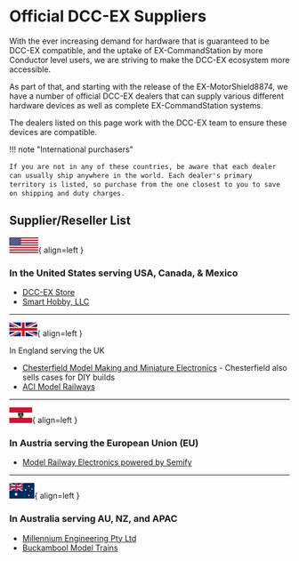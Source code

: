 # Official DCC-EX Suppliers

With the ever increasing demand for hardware that is guaranteed to be DCC-EX compatible, and the uptake of EX-CommandStation by more Conductor level users, we are striving to make the DCC-EX ecosystem more accessible.

As part of that, and starting with the release of the EX-MotorShield8874, we have a number of official DCC-EX dealers that can supply various different hardware devices as well as complete EX-CommandStation systems.

The dealers listed on this page work with the DCC-EX team to ensure these devices are compatible.

!!! note "International purchasers"

    If you are not in any of these countries, be aware that each dealer can usually ship anywhere in the world. Each dealer's primary territory is listed, so purchase from the one closest to you to save on shipping and duty charges.

## Supplier/Reseller List

![USA Flag](/_static/images/icons/flag_us_small.png){ align=left }

### In the United States serving USA, Canada, & Mexico

- [DCC-EX Store](https://store.dcc-ex.com/)
- [Smart Hobby, LLC](https://www.smarthobbyllc.com/)

---

![UK Flag](/_static/images/icons/flag_uk_small.png){ align=left }

In England serving the UK

- [Chesterfield Model Making and Miniature Electronics](https://chesterfield-models.co.uk/product-category/dcc-ex/) - Chesterfield also sells cases for DIY builds
- [ACI Model Railways](https://acimodelrailways.co.uk/)

---

![Austrian Flag](/_static/images/icons/flag_austria_small.png){ align=left }

### In Austria serving the European Union (EU)

- [Model Railway Electronics powered by Semify](https://www.mrw-electronics.com/)

---

![Australian Flag](/_static/images/icons/flag_australia_small.png){ align=left }

### In Australia serving AU, NZ, and APAC

- [Millennium Engineering Pty Ltd](https://www.milleng.com.au>)
- [Buckambool Model Trains](https://bmodeltrains.com/product-category/dcc-ex-command-stations/)
